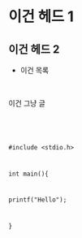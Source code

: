 # 이건 헤드 1
## 이건 헤드 2
* 이건 목록

<br>

이건 그냥 글

<br>

<code>
  
  #include <stdio.h>
  
  int main(){
  
   printf("Hello");
  
  }
  
</code>

